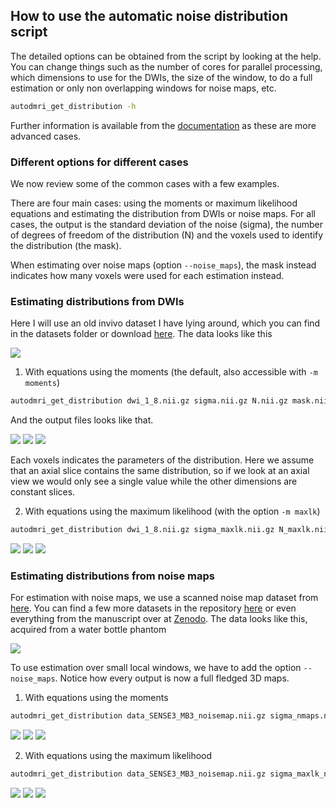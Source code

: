 ## How to use the automatic noise distribution script


The detailed options can be obtained from the script by looking at the help.
You can change things such as the number of cores for parallel processing, which dimensions to use for the DWIs,
the size of the window, to do a full estimation or only non overlapping windows for noise maps, etc.

~~~bash
autodmri_get_distribution -h
~~~

Further information is available from the [documentation](https://autodmri.readthedocs.io/en/stable/) as these are more advanced cases.

### Different options for different cases

We now review some of the common cases with a few examples.

There are four main cases: using the moments or maximum likelihood equations and estimating the distribution from DWIs or noise maps.
For all cases, the output is the standard deviation of the noise (sigma), the number of degrees of freedom of the distribution (N) and the voxels used to identify the distribution (the mask).

When estimating over noise maps (option `--noise_maps`), the mask instead indicates how many voxels were used for each estimation instead.

### Estimating distributions from DWIs

Here I will use an old invivo dataset I have lying around, which you can find in the datasets folder or download [here](https://github.com/samuelstjean/nlsam_data/).
The data looks like this

![](dwi_1_8.png)


1. With equations using the moments (the default, also accessible with `-m moments`)

~~~bash
autodmri_get_distribution dwi_1_8.nii.gz sigma.nii.gz N.nii.gz mask.nii.gz
~~~

And the output files looks like that.

![](sigma.png)
![](N.png)
![](mask.png)


Each voxels indicates the parameters of the distribution. Here we assume that an axial slice contains the same distribution,
so if we look at an axial view we would only see a single value while the other dimensions are constant slices.


2. With equations using the maximum likelihood (with the option `-m maxlk`)

~~~bash
autodmri_get_distribution dwi_1_8.nii.gz sigma_maxlk.nii.gz N_maxlk.nii.gz mask_maxlk.nii.gz -m maxlk
~~~

![](sigma_maxlk.png)
![](N_maxlk.png)
![](mask_maxlk.png)

### Estimating distributions from noise maps

For estimation with noise maps, we use a scanned noise map dataset from [here](https://github.com/samuelstjean/autodmri/raw/master/datasets/data_SENSE3_MB3_noisemap.nii.gz).
You can find a few more datasets in the repository [here](../datasets) or even everything from the manuscript over at [Zenodo](https://zenodo.org/record/3339158).
The data looks like this, acquired from a water bottle phantom

![](data_SENSE3_MB3_noisemap.png)

To use estimation over small local windows, we have to add the option `--noise_maps`.
Notice how every output is now a full fledged 3D maps.

1. With equations using the moments

~~~bash
autodmri_get_distribution data_SENSE3_MB3_noisemap.nii.gz sigma_nmaps.nii.gz N_nmaps.nii.gz mask_nmaps.nii.gz --noise_maps
~~~

![](sigma_nmaps.png)
![](N_nmaps.png)
![](mask_nmaps.png)


2. With equations using the maximum likelihood

~~~bash
autodmri_get_distribution data_SENSE3_MB3_noisemap.nii.gz sigma_maxlk_nmaps.nii.gz N_maxlk_nmaps.nii.gz mask_maxlk_nmaps.nii.gz -m maxlk --noise_maps
~~~

![](sigma_maxlk_nmaps.png)
![](N_maxlk_nmaps.png)
![](mask_maxlk_nmaps.png)
